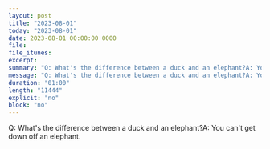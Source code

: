 ```yaml
---
layout: post
title: "2023-08-01"
today: "2023-08-01"
date: 2023-08-01 00:00:00 0000
file:
file_itunes:
excerpt:
summary: "Q: What's the difference between a duck and an elephant?A: You can't get down off an elephant."
message: "Q: What's the difference between a duck and an elephant?A: You can't get down off an elephant."
duration: "01:00"
length: "11444"
explicit: "no"
block: "no"
---
```

Q: What's the difference between a duck and an elephant?A: You can't get down off an elephant.

